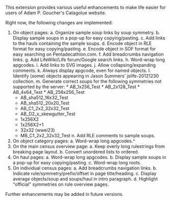 This extension provides various useful enhancements to make life easier for 
users of Adam P. Goucher's Catagolue website.

Right now, the following changes are implemented:

1. On object pages:
   a. Organize sample soup links by soup symmetry.
   b. Display sample soups in a pop-up for easy copying/pasting.
   c. Add links to the hauls containing the sample soups.
   d. Encode object in RLE format for easy copying/pasting.
   e. Encode object in SOF format for easy searching on Pentadecathlon.com.
   f. Add breadcrumbs navigation links.
   g. Add LifeWiki/Life forum/Google search links.
   h. Word-wrap long apgcodes.
   i. Add links to SVG images.
   j. Allow collapsing/expanding comments.
   k. Always display apgcode, even for named objects.
   l. Identify (some) objects appearing in Jason Summers' jslife-20121230 
      collection.
   m. Generate correct soups for the following symmetries not supported by the
      server:
         * AB_1x256_Test
         * AB_2x128_Test
         * AB_4x64_Test
         * AB_256x256_Test
	 * AB_sha512_16x32_Test
	 * AB_sha512_20x20_Test
	 * AB_C1_2x2_32x32_Test
	 * AB_D2_x_skewgutter_Test
	 * 1x256X2
	 * 1x256X2+1
	 * 32x32 (wwei23)
	 * MB_C1_2x2_32x32_Test
   n. Add RLE comments to sample soups.
2. On object category pages:
   a. Word-wrap long apgcodes.^
3. On the main census overview page:
   a. Keep overly long rulestrings from breaking page layout.
   b. Convert unordered lists to ordered.
4. On haul pages:
   a. Word-wrap long apgcodes.
   b. Display sample soups in a pop-up for easy copying/pasting.
   c. Word-wrap long roots.
5. On individual census pages:
   a. Add breadcrumbs navigation links.
   b. Indicate rule/symmetry/prefix/offset in page title/heading.
   c. Display average objects/soup and soups/haul in intro paragraph.
   d. Highlight "official" symmetries on rule overview pages.

Further enhancements may be added in future versions.

